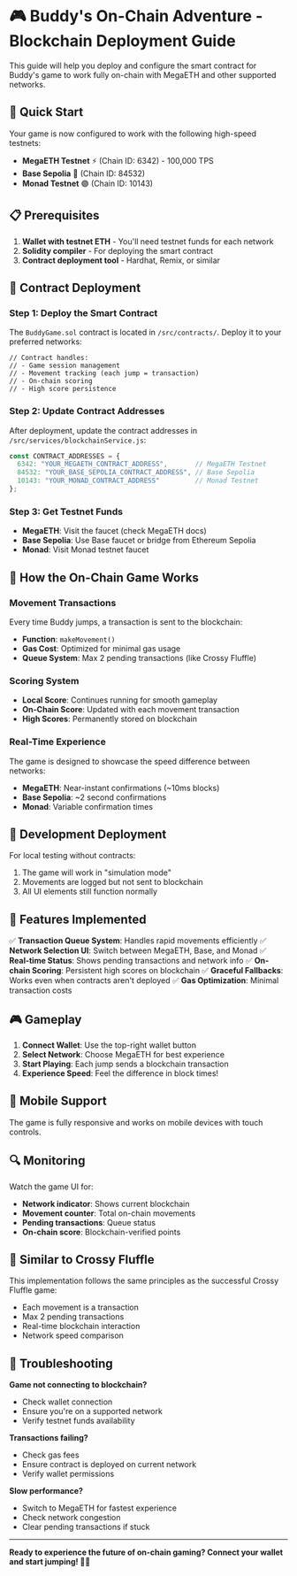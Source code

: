 # 🎮 Buddy's On-Chain Adventure - Blockchain Deployment Guide

This guide will help you deploy and configure the smart contract for Buddy's game to work fully on-chain with MegaETH and other supported networks.

## 🚀 Quick Start

Your game is now configured to work with the following high-speed testnets:
- **MegaETH Testnet** ⚡ (Chain ID: 6342) - 100,000 TPS
- **Base Sepolia** 🔵 (Chain ID: 84532) 
- **Monad Testnet** 🟣 (Chain ID: 10143)

## 📋 Prerequisites

1. **Wallet with testnet ETH** - You'll need testnet funds for each network
2. **Solidity compiler** - For deploying the smart contract
3. **Contract deployment tool** - Hardhat, Remix, or similar

## 🔗 Contract Deployment

### Step 1: Deploy the Smart Contract

The `BuddyGame.sol` contract is located in `/src/contracts/`. Deploy it to your preferred networks:

```solidity
// Contract handles:
// - Game session management
// - Movement tracking (each jump = transaction)
// - On-chain scoring
// - High score persistence
```

### Step 2: Update Contract Addresses

After deployment, update the contract addresses in `/src/services/blockchainService.js`:

```javascript
const CONTRACT_ADDRESSES = {
  6342: "YOUR_MEGAETH_CONTRACT_ADDRESS",       // MegaETH Testnet
  84532: "YOUR_BASE_SEPOLIA_CONTRACT_ADDRESS", // Base Sepolia
  10143: "YOUR_MONAD_CONTRACT_ADDRESS"         // Monad Testnet
};
```

### Step 3: Get Testnet Funds

- **MegaETH**: Visit the faucet (check MegaETH docs)
- **Base Sepolia**: Use Base faucet or bridge from Ethereum Sepolia
- **Monad**: Visit Monad testnet faucet

## 🎯 How the On-Chain Game Works

### Movement Transactions
Every time Buddy jumps, a transaction is sent to the blockchain:
- **Function**: `makeMovement()`
- **Gas Cost**: Optimized for minimal gas usage
- **Queue System**: Max 2 pending transactions (like Crossy Fluffle)

### Scoring System
- **Local Score**: Continues running for smooth gameplay
- **On-Chain Score**: Updated with each movement transaction
- **High Scores**: Permanently stored on blockchain

### Real-Time Experience
The game is designed to showcase the speed difference between networks:
- **MegaETH**: Near-instant confirmations (~10ms blocks)
- **Base Sepolia**: ~2 second confirmations
- **Monad**: Variable confirmation times

## 🔧 Development Deployment

For local testing without contracts:
1. The game will work in "simulation mode"
2. Movements are logged but not sent to blockchain
3. All UI elements still function normally

## 🌟 Features Implemented

✅ **Transaction Queue System**: Handles rapid movements efficiently
✅ **Network Selection UI**: Switch between MegaETH, Base, and Monad
✅ **Real-time Status**: Shows pending transactions and network info
✅ **On-chain Scoring**: Persistent high scores on blockchain
✅ **Graceful Fallbacks**: Works even when contracts aren't deployed
✅ **Gas Optimization**: Minimal transaction costs

## 🎮 Gameplay

1. **Connect Wallet**: Use the top-right wallet button
2. **Select Network**: Choose MegaETH for best experience
3. **Start Playing**: Each jump sends a blockchain transaction
4. **Experience Speed**: Feel the difference in block times!

## 📱 Mobile Support

The game is fully responsive and works on mobile devices with touch controls.

## 🔍 Monitoring

Watch the game UI for:
- **Network indicator**: Shows current blockchain
- **Movement counter**: Total on-chain movements
- **Pending transactions**: Queue status
- **On-chain score**: Blockchain-verified points

## 🎯 Similar to Crossy Fluffle

This implementation follows the same principles as the successful Crossy Fluffle game:
- Each movement is a transaction
- Max 2 pending transactions
- Real-time blockchain interaction
- Network speed comparison

## 🚦 Troubleshooting

**Game not connecting to blockchain?**
- Check wallet connection
- Ensure you're on a supported network
- Verify testnet funds availability

**Transactions failing?**
- Check gas fees
- Ensure contract is deployed on current network
- Verify wallet permissions

**Slow performance?**
- Switch to MegaETH for fastest experience
- Check network congestion
- Clear pending transactions if stuck

---

**Ready to experience the future of on-chain gaming? Connect your wallet and start jumping! 🐰🥕**